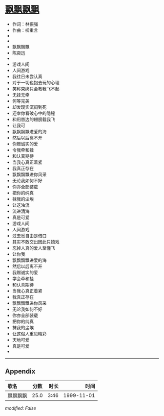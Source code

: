 # [飘飘飘飘](https://music.163.com/song?id=26075129)

* 作词：林振强
* 作曲：柳重言
* 
* 
* 飘飘飘飘
* 陈奕迅
* 
* 游戏人间
* 人间游戏
* 我往日未尝认真
* 对于一切也抱去玩的心理
* 笑称束绑只会教我飞不起
* 无挂无牵
* 何等完美
* 却发现实沉闷到死
* 还幸你看破心中的隐秘
* 和用唇边的翅膀载我飞
* 让我可
* 飘飘飘飘进爱的海
* 然后以后离不开
* 你赠诚实的爱
* 令我牵和挂
* 和认真期待
* 当我心真正着紧
* 我真正存在
* 飘飘飘飘进你风采
* 无论我如何不好
* 你亦全部装载
* 把你的纯真
* 抹我的尘埃
* 让这浊流
* 流进清海
* 真是可爱
* 游戏人间
* 人间游戏
* 过去觅自由是借口
* 其实不敢交出因此只嬉戏
* 忘掉人真的爱人至懂飞
* 让你我
* 飘飘飘飘进爱的海
* 然后以后离不开
* 我赠诚实的爱
* 学会牵和挂
* 和认真期待
* 当我心真正着紧
* 我真正存在
* 飘飘飘飘进你风采
* 无论我如何不好
* 你亦全部装载
* 把你的纯真
* 抹我的尘埃
* 让这俗人重见精彩
* 天地可爱
* 真是可爱
* 


---

## Appendix

|歌名|分数|时长|时间|
|:---|:---:|---:|---:|
|飘飘飘飘|25.0|3:46|1999-11-01

*modified: False*